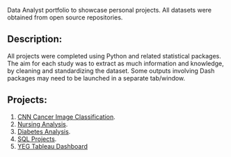 
Data Analyst portfolio to showcase personal projects. All datasets were obtained from open source repositories. 
## Description:
All projects were completed using Python and related statistical packages. The aim for each study was to extract as much information and knowledge, by cleaning and standardizing the dataset. Some outputs involving Dash packages may need to be launched in a separate tab/window.
## Projects:
1. [CNN Cancer Image Classification](CNN_Cancer_Images.html).
2. [Nursing Analysis](Nursing_Analysis.html).
3. [Diabetes Analysis](Diabetes_Analytics.html).
4. [SQL Projects](https://github.com/bmustafa225/DS-Portfolio/tree/main/SQL_Project).
5. [YEG Tableau Dashboard](YEG_Tableau.twb)
